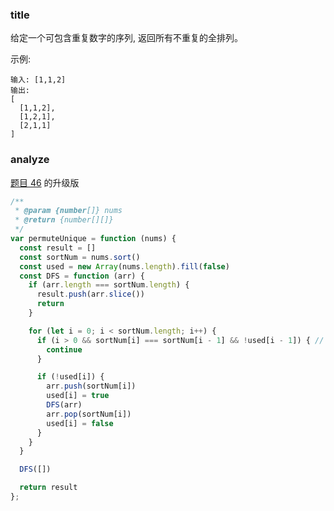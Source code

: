 ### title

给定一个可包含重复数字的序列, 返回所有不重复的全排列。

示例:

```
输入: [1,1,2]
输出:
[
  [1,1,2],
  [1,2,1],
  [2,1,1]
]
```

### analyze

[题目 46](https://github.com/MuYunyun/blog/blob/master/LeetCode/46.全排列/README.md) 的升级版

```js
/**
 * @param {number[]} nums
 * @return {number[][]}
 */
var permuteUnique = function (nums) {
  const result = []
  const sortNum = nums.sort()
  const used = new Array(nums.length).fill(false)
  const DFS = function (arr) {
    if (arr.length === sortNum.length) {
      result.push(arr.slice())
      return
    }

    for (let i = 0; i < sortNum.length; i++) {
      if (i > 0 && sortNum[i] === sortNum[i - 1] && !used[i - 1]) { // !used[i - 1] 表示相同的元素之前已经使用过了
        continue
      }

      if (!used[i]) {
        arr.push(sortNum[i])
        used[i] = true
        DFS(arr)
        arr.pop(sortNum[i])
        used[i] = false
      }
    }
  }

  DFS([])

  return result
};
```